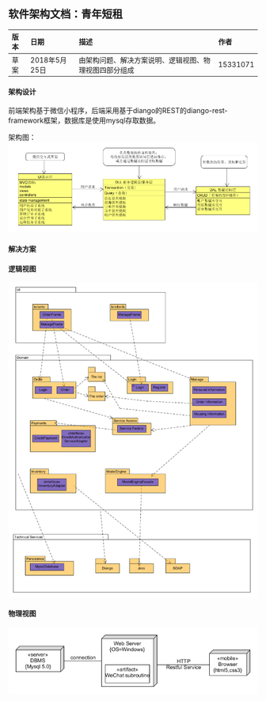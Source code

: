 ## 软件架构文档：青年短租    

| 版本    | 日期    | 描述                   | 作者    |    
|:----   |:----    |:----------------       |:------      
|草案    | 2018年5月25日 | 由架构问题、解决方案说明、逻辑视图、物理视图四部分组成  | 15331071    

#### 架构设计    
前端架构基于微信小程序，后端采用基于diango的REST的diango-rest-framework框架，数据库是使用mysql存取数据。    

架构图：
![架构图](架构图.png)

#### 解决方案    


#### 逻辑视图    
![逻辑视图](逻辑视图.png)


#### 物理视图    
![物理视图](物理视图.png)

